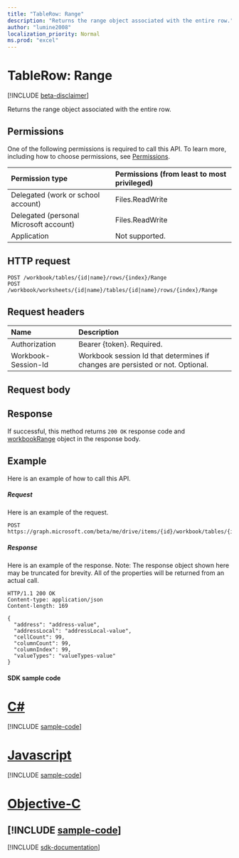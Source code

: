```yaml
---
title: "TableRow: Range"
description: "Returns the range object associated with the entire row."
author: "lumine2008"
localization_priority: Normal
ms.prod: "excel"
---
```


# TableRow: Range

[!INCLUDE [beta-disclaimer](../../includes/beta-disclaimer.md)]

Returns the range object associated with the entire row.
## Permissions
One of the following permissions is required to call this API. To learn more, including how to choose permissions, see [Permissions](/graph/permissions-reference).

|Permission type      | Permissions (from least to most privileged)              |
|:--------------------|:---------------------------------------------------------|
|Delegated (work or school account) | Files.ReadWrite    |
|Delegated (personal Microsoft account) | Files.ReadWrite    |
|Application | Not supported. |

## HTTP request
<!-- { "blockType": "ignored" } -->
```http
POST /workbook/tables/{id|name}/rows/{index}/Range
POST /workbook/worksheets/{id|name}/tables/{id|name}/rows/{index}/Range

```
## Request headers
| Name       | Description|
|:---------------|:----------|
| Authorization  | Bearer {token}. Required. |
| Workbook-Session-Id  | Workbook session Id that determines if changes are persisted or not. Optional.|

## Request body

## Response

If successful, this method returns `200 OK` response code and [workbookRange](../resources/workbookrange.md) object in the response body.

## Example
Here is an example of how to call this API.
##### Request
Here is an example of the request.
<!-- {
  "blockType": "request",
  "name": "tablerow_range"
}-->
```http
POST https://graph.microsoft.com/beta/me/drive/items/{id}/workbook/tables/{id|name}/rows/{index}/Range
```

##### Response
Here is an example of the response. Note: The response object shown here may be truncated for brevity. All of the properties will be returned from an actual call.
<!-- {
  "blockType": "response",
  "truncated": true,
  "@odata.type": "microsoft.graph.workbookRange"
} -->
```http
HTTP/1.1 200 OK
Content-type: application/json
Content-length: 169

{
  "address": "address-value",
  "addressLocal": "addressLocal-value",
  "cellCount": 99,
  "columnCount": 99,
  "columnIndex": 99,
  "valueTypes": "valueTypes-value"
}
```
#### SDK sample code
# [C#](#tab/cs)
[!INCLUDE [sample-code](../includes/tablerow_range-Cs-snippets.md)]

# [Javascript](#tab/javascript)
[!INCLUDE [sample-code](../includes/tablerow_range-Javascript-snippets.md)]

# [Objective-C](#tab/objective-c)
[!INCLUDE [sample-code](../includes/tablerow_range-Objective-C-snippets.md)]
---

[!INCLUDE [sdk-documentation](../includes/snippets_sdk_documentation_link.md)]

<!-- uuid: 8fcb5dbc-d5aa-4681-8e31-b001d5168d79
2015-10-25 14:57:30 UTC -->
<!--
{
  "type": "#page.annotation",
  "description": "TableRow: Range",
  "keywords": "",
  "section": "documentation",
  "tocPath": "",
  "suppressions": [
    "Error: /api-reference/beta/api/tablerow-range.md:\r\n      BookmarkMissing: '[#tab/objective-c](Objective-C)'. Did you mean: #objective-c (score: 4)",
    "Error: /api-reference/beta/api/tablerow-range.md:\r\n      BookmarkMissing: '[#tab/cs](C#)'. Did you mean: #c (score: 5)",
    "Error: /api-reference/beta/api/tablerow-range.md:\r\n      BookmarkMissing: '[#tab/javascript](Javascript)'. Did you mean: #javascript (score: 4)"
  ]
}
-->
